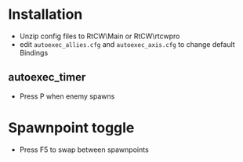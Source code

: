 # Installation
- Unzip config files to RtCW\Main or RtCW\rtcwpro 
- edit `autoexec_allies.cfg` and `autoexec_axis.cfg` to change default Bindings

## autoexec_timer
- Press P when enemy spawns

# Spawnpoint toggle
- Press F5 to swap between spawnpoints
